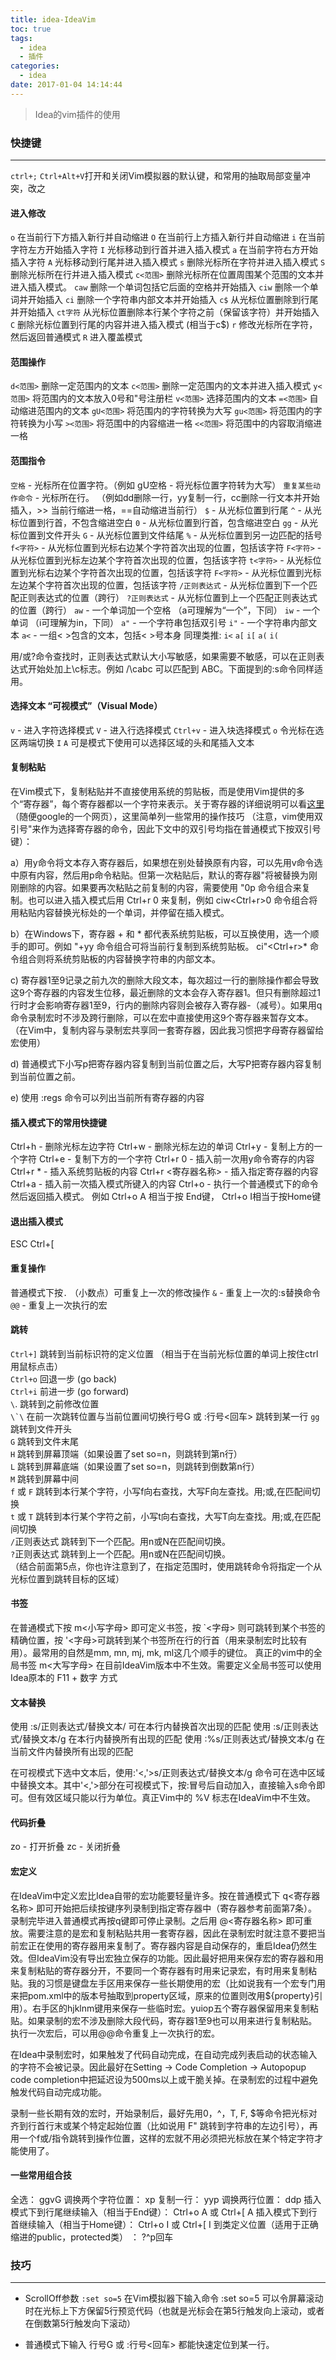 ```yaml
---
title: idea-IdeaVim
toc: true
tags:
  - idea
  - 插件
categories:
  - idea
date: 2017-01-04 14:14:44
---
```

> Idea的vim插件的使用   

<!--more-->

### 快捷键
---
`ctrl+;` `Ctrl+Alt+V`打开和关闭Vim模拟器的默认键，和常用的抽取局部变量冲突，改之

#### 进入修改
`o` 在当前行下方插入新行并自动缩进
`O` 在当前行上方插入新行并自动缩进
`i` 在当前字符左方开始插入字符
`I` 光标移动到行首并进入插入模式
`a` 在当前字符右方开始插入字符
`A` 光标移动到行尾并进入插入模式
`s` 删除光标所在字符并进入插入模式
`S` 删除光标所在行并进入插入模式
`c<范围>` 删除光标所在位置周围某个范围的文本并进入插入模式。
`caw` 删除一个单词包括它后面的空格并开始插入
`ciw` 删除一个单词并开始插入
`ci` 删除一个字符串内部文本并开始插入
`c$` 从光标位置删除到行尾并开始插入
`ct字符` 从光标位置删除本行某个字符之前（保留该字符）并开始插入
`C` 删除光标位置到行尾的内容并进入插入模式 (相当于c$)
`r` 修改光标所在字符，然后返回普通模式
`R` 进入覆盖模式

#### 范围操作
`d<范围>` 删除一定范围内的文本
`c<范围>` 删除一定范围内的文本并进入插入模式
`y<范围>` 将范围内的文本放入0号和"号注册栏
`v<范围>` 选择范围内的文本
`=<范围>` 自动缩进范围内的文本
`gU<范围>` 将范围内的字符转换为大写
`gu<范围>` 将范围内的字符转换为小写
`><范围>` 将范围中的内容缩进一格
`<<范围>` 将范围中的内容取消缩进一格

#### 范围指令
`空格` - 光标所在位置字符。（例如 gU空格 - 将光标位置字符转为大写）
`重复某些动作命令` - 光标所在行。 （例如dd删除一行，yy复制一行，cc删除一行文本并开始插入，>> 当前行缩进一格，==自动缩进当前行）
`$` - 从光标位置到行尾
`^` - 从光标位置到行首，不包含缩进空白
`0` - 从光标位置到行首，包含缩进空白
`gg` - 从光标位置到文件开头
`G` - 从光标位置到文件结尾
`%` - 从光标位置到另一边匹配的括号
`f<字符>` - 从光标位置到光标右边某个字符首次出现的位置，包括该字符
`F<字符>` - 从光标位置到光标左边某个字符首次出现的位置，包括该字符
`t<字符>` - 从光标位置到光标右边某个字符首次出现的位置，包括该字符
`F<字符>` - 从光标位置到光标左边某个字符首次出现的位置，包括该字符
`/正则表达式` - 从光标位置到下一个匹配正则表达式的位置（跨行）
`?正则表达式` - 从光标位置到上一个匹配正则表达式的位置（跨行）
`aw` - 一个单词加一个空格 （a可理解为“一个”，下同）
`iw` - 一个单词 （i可理解为in，下同）
`a"` - 一个字符串包括双引号
`i"` - 一个字符串内部文本
`a<` - 一组< >包含的文本，包括< >号本身
同理类推: `i<` `a[` `i[` `a(` `i(`

用/或?命令查找时，正则表达式默认大小写敏感，如果需要不敏感，可以在正则表达式开始处加上\c标志。例如 /\cabc 可以匹配到 ABC。下面提到的:s命令同样适用。

#### 选择文本 “可视模式”（Visual Mode）
`v` - 进入字符选择模式
`V` - 进入行选择模式
`Ctrl+v` - 进入块选择模式
`o` 令光标在选区两端切换
`I` `A` 可是模式下使用可以选择区域的头和尾插入文本

#### 复制粘贴
在Vim模式下，复制粘贴并不直接使用系统的剪贴板，而是使用Vim提供的多个“寄存器”，每个寄存器都以一个字符来表示。关于寄存器的详细说明可以看[这里](http://blah.blogsome.com/2006/04/27/vim_tut_register/) （随便google的一个网页），这里简单列一些常用的操作技巧 （注意，vim使用双引号"来作为选择寄存器的命令，因此下文中的双引号均指在普通模式下按双引号键）： 

a）用y命令将文本存入寄存器后，如果想在别处替换原有内容，可以先用v命令选中原有内容，然后用p命令粘贴。但第一次粘贴后，默认的寄存器"将被替换为刚刚删除的内容。如果要再次粘贴之前复制的内容，需要使用 "0p 命令组合来复制。也可以进入插入模式后用 Ctrl+r 0 来复制，例如 ciw<Ctrl+r>0 命令组合将用粘贴内容替换光标处的一个单词，并停留在插入模式。

b）在Windows下，寄存器 + 和 * 都代表系统剪贴板，可以互换使用，选一个顺手的即可。例如 "+yy 命令组合可将当前行复制到系统剪贴板。 ci"<Ctrl+r>* 命令组合则将系统剪贴板的内容替换字符串的内部文本。

c) 寄存器1至9记录之前九次的删除大段文本，每次超过一行的删除操作都会导致这9个寄存器的内容发生位移，最近删除的文本会存入寄存器1。但只有删除超过1行时才会影响寄存器1至9，行内的删除内容则会被存入寄存器-（减号）。如果用q命令录制宏时不涉及跨行删除，可以在宏中直接使用这9个寄存器来暂存文本。（在Vim中，复制内容与录制宏共享同一套寄存器，因此我习惯把字母寄存器留给宏使用）

d) 普通模式下小写p把寄存器内容复制到当前位置之后，大写P把寄存器内容复制到当前位置之前。

e) 使用 :regs 命令可以列出当前所有寄存器的内容

#### 插入模式下的常用快捷键
Ctrl+h - 删除光标左边字符
Ctrl+w - 删除光标左边的单词
Ctrl+y - 复制上方的一个字符
Ctrl+e - 复制下方的一个字符
Ctrl+r 0 - 插入前一次用y命令寄存的内容
Ctrl+r * - 插入系统剪贴板的内容
Ctrl+r <寄存器名称> - 插入指定寄存器的内容
Ctrl+a - 插入前一次插入模式所键入的内容
Ctrl+o - 执行一个普通模式下的命令然后返回插入模式。 例如 Ctrl+o A 相当于按 End键， Ctrl+o I相当于按Home键

#### 退出插入模式
ESC
Ctrl+[

#### 重复操作
普通模式下按`.` （小数点）可重复上一次的修改操作
`&` - 重复上一次的:s替换命令
`@@` - 重复上一次执行的宏

#### 跳转
`Ctrl+]` 跳转到当前标识符的定义位置 （相当于在当前光标位置的单词上按住ctrl用鼠标点击）   
`Ctrl+o` 回退一步 (go back)  
`Ctrl+i` 前进一步 (go forward)   
``\``. 跳转到之前修改位置  
``\`\`` 在前一次跳转位置与当前位置间切换行号G 或 :行号<回车>  跳转到某一行
`gg` 跳转到文件开头   
`G`  跳转到文件末尾   
`H`  跳转到屏幕顶端（如果设置了set so=n，则跳转到第n行）   
`L`  跳转到屏幕底端（如果设置了set so=n，则跳转到倒数第n行）   
`M`  跳转到屏幕中间   
`f` 或 `F` 跳转到本行某个字符，小写f向右查找，大写F向左查找。用;或,在匹配间切换   
`t` 或 `T` 跳转到本行某个字符之前，小写t向右查找，大写T向左查找。用;或,在匹配间切换   
`/`正则表达式  跳转到下一个匹配。用n或N在匹配间切换。   
`?`正则表达式  跳转到上一个匹配。用n或N在匹配间切换。   
（结合前面第5点，你也许注意到了，在指定范围时，使用跳转命令将指定一个从光标位置到跳转目标的区域）   

#### 书签
在普通模式下按 m<小写字母> 即可定义书签，按 \`<字母> 则可跳转到某个书签的精确位置，按 '<字母>可跳转到某个书签所在行的行首（用来录制宏时比较有用）。最常用的自然是mm, mn, mj, mk, ml这几个顺手的键位。
真正的vim中的全局书签 m<大写字母> 在目前IdeaVim版本中不生效。需要定义全局书签可以使用Idea原本的 F11 + 数字 方式

#### 文本替换
使用 :s/正则表达式/替换文本/ 可在本行内替换首次出现的匹配
使用 :s/正则表达式/替换文本/g 在本行内替换所有出现的匹配
使用 :%s/正则表达式/替换文本/g 在当前文件内替换所有出现的匹配

在可视模式下选中文本后，使用:'<,'>s/正则表达式/替换文本/g 命令可在选中区域中替换文本。其中'<,'>部分在可视模式下，按:冒号后自动加入，直接输入s命令即可。但有效区域只能以行为单位。真正Vim中的 \%V 标志在IdeaVim中不生效。

#### 代码折叠
zo - 打开折叠
zc - 关闭折叠

#### 宏定义
在IdeaVim中定义宏比Idea自带的宏功能要轻量许多。按在普通模式下 q<寄存器名称> 即可开始把后续按键序列录制到指定寄存器中（寄存器参考前面第7条）。录制完毕进入普通模式再按q键即可停止录制。之后用 @<寄存器名称> 即可重放。需要注意的是宏和复制粘贴共用一套寄存器，因此在录制宏时就注意不要把当前宏正在使用的寄存器用来复制了。寄存器内容是自动保存的，重启Idea仍然生效。但IdeaVim没有导出宏独立保存的功能。因此最好把用来保存宏的寄存器和用来复制粘贴的寄存器分开，不要同一个寄存器有时用来记录宏，有时用来复制粘贴。我的习惯是键盘左手区用来保存一些长期使用的宏（比如说我有一个宏专门用来把pom.xml中的版本号抽取到property区域，原来的位置则改用${property}引用）。右手区的hjklnm键用来保存一些临时宏。yuiop五个寄存器保留用来复制粘贴。如果录制的宏不涉及删除大段代码，寄存器1至9也可以用来进行复制粘贴。
执行一次宏后，可以用@@命令重复上一次执行的宏。

在Idea中录制宏时，如果触发了代码自动完成，在自动完成列表启动的状态输入的字符不会被记录。因此最好在Setting -> Code Completion -> Autopopup code completion中把延迟设为500ms以上或干脆关掉。在录制宏的过程中避免触发代码自动完成功能。

录制一些长期有效的宏时，开始录制后，最好先用0，^，T, F, $等命令把光标对齐到行首行末或某个特定起始位置（比如说用 F" 跳转到字符串的左边引号），再用一个f或/指令跳转到操作位置，这样的宏就不用必须把光标放在某个特定字符才能使用了。

#### 一些常用组合技
全选： ggvG
调换两个字符位置： xp
复制一行： yyp
调换两行位置： ddp
插入模式下到行尾继续输入（相当于End键）： Ctrl+o A 或 Ctrl+[ A
插入模式下到行首继续输入（相当于Home键）： Ctrl+o I 或 Ctrl+[ I
到类定义位置（适用于正确缩进的public，protected类） ： ?^p回车

### 技巧
---
- ScrollOff参数 `:set so=5`
在Vim模拟器下输入命令 :set so=5 可以令屏幕滚动时在光标上下方保留5行预览代码（也就是光标会在第5行触发向上滚动，或者在倒数第5行触发向下滚动）

- 普通模式下输入 行号G 或 :行号<回车> 都能快速定位到某一行。
